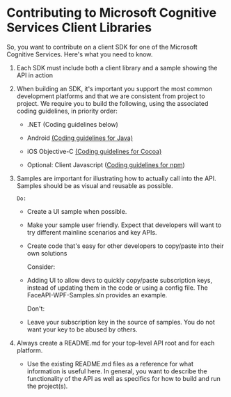 Contributing to Microsoft Cognitive Services Client Libraries
===============================================

So, you want to contribute on a client SDK for one of the Microsoft Cognitive Services.
Here's what you need to know.

1.  Each SDK must include both a client library and a sample showing the API in
    action

2.  When building an SDK, it's important you support the most common development
    platforms and that we are consistent from project to project. We require you
    to build the following, using the associated coding guidelines, in priority
    order:

    -   .NET (Coding guidelines below)

    -   Android [(Coding guidelines for
        Java)](<http://source.android.com/source/code-style.html>)

    -   iOS Objective-C [(Coding guidelines for
        Cocoa)](<https://developer.apple.com/library/mac/documentation/Cocoa/Conceptual/CodingGuidelines/CodingGuidelines.html>)

    -   Optional: Client Javascript ([Coding guidelines for
        npm](<https://docs.npmjs.com/misc/coding-style>))

3.  Samples are important for illustrating how to actually call into the API.
    Samples should be as visual and reusable as possible.

        Do:

    -   Create a UI sample when possible.

    -   Make your sample user friendly. Expect that developers will want to try
        different mainline scenarios and key APIs.

    -   Create code that's easy for other developers to copy/paste into their
        own solutions

        Consider:

    -   Adding UI to allow devs to quickly copy/paste subscription keys, instead
        of updating them in the code or using a config file. The
        FaceAPI-WPF-Samples.sln provides an example.

        Don't:

    -   Leave your subscription key in the source of samples. You do not want
        your key to be abused by others.

4.  Always create a README.md for your top-level API root and for each platform.

    -   Use the existing README.md files as a reference for what information is
        useful here. In general, you want to describe the functionality of the
        API as well as specifics for how to build and run the project(s).
